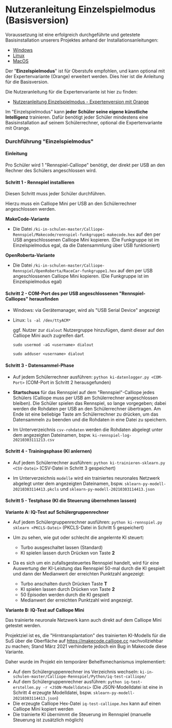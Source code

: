 # Nutzeranleitung Einzelspielmodus (Basisversion)

Voraussetzung ist eine erfolgreich durchgeführte und getestete Basisinstallation unserers Projektes anhand der Installationsanleitungen:
* [Windows](./INSTALL-Win.md)
* [Linux](./INSTALL-Lin.md)
* [MacOS](./INSTALL-Mac.md)

Der "__Einzelspielmodus__" ist für Oberstufe empfohlen, und kann optional mit der Expertenvariante (Orange) erweitert werden. Dies hier ist die Anleitung für die Basisversion.

Die Nutzeranleitung für die Expertenvariante ist hier zu finden:
* [Nutzeranleitung Einzelspielmodus - Expertenversion mit Orange](./Nutzeranleitung-Einzelspielmodus-Orange.md)

Im "Einzelspielmodus" kann __jeder Schüler seine eigene künstliche Intelligenz__ trainieren. Dafür benötigt jeder Schüler mindestens eine Basisinstallation auf seinem Schülerrechner, optional die Expertenvariante mit Orange.

### Durchführung "Einzelspielmodus"

#### Einleitung

Pro Schüler wird 1 "Rennspiel-Calliope" benötigt, der direkt per USB an den Rechner des Schülers angeschlossen wird.

#### Schritt 1 - Rennspiel installieren

Diesen Schritt muss jeder Schüler durchführen.

Hierzu muss ein Calliope Mini per USB an den Schülerrechner angeschlossen werden.

__MakeCode-Variante__

* Die Datei `/ki-in-schulen-master/Calliope-Rennspiel/Makecode/rennspiel-funkgruppe1-makecode.hex` auf den per USB angeschlossenen Calliope Mini kopieren. (Die Funkgruppe ist im Einzelspielmodus egal, da die Datensammlung über USB funktioniert)

__OpenRoberta-Variante__

* Die Datei `/ki-in-schulen-master/Calliope-Rennspiel/OpenRoberta/RaceCar-funkgruppe1.hex` auf den per USB angeschlossenen Calliope Mini kopieren. (Die Funkgruppe ist im Einzelspielmodus egal)

#### Schritt 2 - COM-Port des per USB angeschlossenen "Rennspiel-Calliopes" herausfinden

* Windows: via Gerätemanager, wird als "USB Serial Device" angezeigt

* Linux: `ls -al /dev/ttyACM*`

  ggf. Nutzer zur `dialout` Nutzergruppe hinzufügen, damit dieser auf den Calliope Mini auch zugreifen darf.

  `sudo usermod -aG <username> dialout`

  `sudo adduser <username> dialout`

#### Schritt 3 - Datensammel-Phase

* Auf jedem Schülerrechner ausführen: `python ki-datenlogger.py <COM-Port>` (COM-Port in Schritt 2 herausgefunden)

* __Startschuss__ für das Rennspiel auf dem "Rennspiel"-Calliope jedes Schülers (Calliope muss per USB am Schülerrechner angeschlossen bleiben). Die Schüler spielen das Rennspiel, so lange vorgegeben; dabei werden die Rohdaten per USB an den Schülerrechner übertragen. Am Ende ist eine beliebige Taste am Schülerrechner zu drücken, um das Datensammeln zu beenden und die Rohdaten in eine Datei zu speichern.

* Im Unterverzeichnis `csv-rohdaten` werden die Rohdaten abgelegt unter dem angezeigten Dateinamen, bspw. `ki-rennspiel-log-20210303111213.csv`

#### Schritt 4 - Trainingsphase (KI anlernen)

* Auf jedem Schülerrechner ausführen: `python ki-trainieren-sklearn.py <CSV-Datei>` (CSV-Datei in Schritt 3 gespeichert)

* Im Unterverzeichnis `modelle` wird ein trainiertes neuronales Netzwerk abgelegt unter dem angezeigten Dateinamen, bspw. `sklearn-py-modell-20210303114413.pkcls` und `sklearn-py-modell-20210303114413.json`

#### Schritt 5 - Testphase (KI die Steuerung übernehmen lassen)

__Variante A: IQ-Test auf Schülergruppenrechner__

* Auf jedem Schülergruppenrechner ausführen: `python ki-rennspiel.py sklearn <PKCLS-Datei>` (PKCLS-Datei in Schritt 5 gespeichert)

* Um zu sehen, wie gut oder schlecht die angelernte KI steuert:

  * Turbo ausgeschaltet lassen (Standard)
  * KI spielen lassen durch Drücken von Taste __2__

* Da es sich um ein zufallsgesteuertes Rennspiel handelt, wird für eine Auswertung der KI-Leistung das Rennspiel 50-mal durch die KI gespielt und dann der Medianwert der erreichten Punktzahl angezeigt:

  * Turbo anschalten durch Drücken Taste __T__
  * KI spielen lassen durch Drücken von Taste __2__
  * 50 Episoden werden durch die KI gespielt
  * Medianwert der erreichten Punktzahl wird angezeigt.

__Variante B: IQ-Test auf Calliope Mini__

Das trainierte neuronale Netzwerk kann auch direkt auf dem Calliope Mini getestet werden.

Projektziel ist es, die "Hirntransplantation" des trainierten KI-Modells für die SuS über die Oberfläche auf https://makecode.calliope.cc nachvollziehbar zu machen; Stand März 2021 verhinderte jedoch ein Bug in Makecode diese Variante.

Daher wurde im Projekt ein temporärer Behelfsmechanismus implementiert:

* Auf dem Schülergruppenrechner ins Verzeichnis wechseln: `ki-in-schulen-master/Calliope-Rennspiel/Python/iq-test-calliope/`
* Auf dem Schülergruppenrechner ausführen: `python iq-test-erstellen.py -r <JSON-Modelldatei>` (Die JSON-Modelldatei ist eine in Schritt 4 erzeugte Modelldatei, bspw. `sklearn-py-modell-20210303114413.json`)
* Die erzeugte Calliope Hex-Datei `iq-test-calliope.hex` kann auf einen Calliope Mini kopiert werden
* Die trainierte KI übernimmt die Steuerung im Rennspiel (manuelle Steuerung ist zusätzlich möglich)
